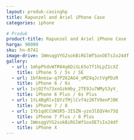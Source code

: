 ```yaml
---
layout: produk-casinghp
title: Rapunzel and Ariel iPhone Case
categories: iphone

# Produk
product-title: Rapunzel and Ariel iPhone Case
harga: 90000
sku: hn-0741
image-drive: 1WmsqgVYG2sokBiRGlWfSoxOETsIo24df
gallery:
  - url: 1mhpPhdvWTR04q6DiSL65oTf1hLpZ1cXZ
    title: iPhone 5 / 5s / SE
  - url: 1bfAnmiw-q7P262AG4_oMZ4qJctVgPDzR
    title: iPhone 6 / 6s
  - url: 1vjO2fn73xnGzkHby_2TE9Ju7WMyS3yV_
    title: iPhone 6 Plus / 6s Plus
  - url: 1tL4BgRlxIQYzTMjlCvf4z2KTV9enPJ8K
    title: iPhone 7 / 8
  - url: 1Yb1qdCCUW1R5-3ISZN-yzo3lEQV4n7SQ
    title: iPhone 7 Plus / 8 Plus
  - url: 1WmsqgVYG2sokBiRGlWfSoxOETsIo24df
    title: iPhone X
---
```

